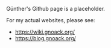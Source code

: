 Günther's Github page is a placeholder.

For my actual websites, please see:

* https://wiki.gnoack.org/
* https://blog.gnoack.org/

